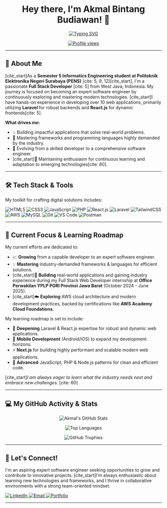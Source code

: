 <h1 align="center">Hey there, I'm Akmal Bintang Budiawan! 👋</h1>

<p align="center">
  <a href="https://git.io/typing-svg">
    <img src="https://readme-typing-svg.herokuapp.com?font=Fira+Code&size=28&pause=1000&color=F7DF1E&width=435&lines=Full+Stack+Developer;Crafting+digital+solutions;Building+web+applications;Passionate+learner" alt="Typing SVG" />
  </a>
</p>

<p align="center">
  <a href="https://github.com/your-github-username">
    <img src="https://komarev.com/ghpvc/?username=your-github-username&color=blueviolet&style=flat-square" alt="Profile views" />
  </a>
</p>

---

## 🚀 About Me

[cite_start]As a **Semester 5 Informatics Engineering student at Politeknik Elektronika Negeri Surabaya (PENS)** [cite: 5, 9, 12][cite_start], I'm a passionate **Full Stack Developer** [cite: 5] from West Java, Indonesia. My journey is focused on becoming an expert software engineer by continuously exploring and mastering modern technologies. [cite_start]I have hands-on experience in developing over 10 web applications, primarily utilizing **Laravel** for robust backends and **React.js** for dynamic frontends[cite: 5].

**What drives me:**
* 💡 Building impactful applications that solve real-world problems.
* 🌱 Mastering frameworks and programming languages highly demanded by the industry.
* 🎯 Evolving from a skilled developer to a comprehensive software engineer.
* [cite_start]🚀 Maintaining enthusiasm for continuous learning and adaptation to emerging technologies[cite: 60].

---

## 🛠️ Tech Stack & Tools

My toolkit for crafting digital solutions includes:

<p align="left">
  <img src="https://img.shields.io/badge/HTML5-E34F26?style=for-the-badge&logo=html5&logoColor=white" alt="HTML5"/>
  <img src="https://img.shields.io/badge/CSS3-1572B6?style=for-the-badge&logo=css3&logoColor=white" alt="CSS3"/>
  <img src="https://img.shields.io/badge/JavaScript-F7DF1E?style=for-the-badge&logo=javascript&logoColor=black" alt="JavaScript"/>
  <img src="https://img.shields.io/badge/PHP-777BB4?style=for-the-badge&logo=php&logoColor=white" alt="PHP"/>
  
  <img src="https://img.shields.io/badge/React-20232A?style=for-the-badge&logo=react&logoColor=61DAFB" alt="React.js"/>
  <img src="https://img.shields.io/badge/Laravel-FF2D20?style=for-the-badge&logo=laravel&logoColor=white" alt="Laravel"/>
  <img src="https://img.shields.io/badge/TailwindCSS-38B2AC?style=for-the-badge&logo=tailwind-css&logoColor=white" alt="TailwindCSS"/>
  
  <img src="https://img.shields.io/badge/Amazon_AWS-FF9900?style=for-the-badge&logo=amazonaws&logoColor=white" alt="AWS"/>
  
  <img src="https://img.shields.io/badge/MySQL-4479A1?style=for-the-badge&logo=mysql&logoColor=white" alt="MySQL"/>
  
  <img src="https://img.shields.io/badge/Git-F05032?style=for-the-badge&logo=git&logoColor=white" alt="Git"/>
  <img src="https://img.shields.io/badge/VS%20Code-007ACC?style=for-the-badge&logo=visual-studio-code&logoColor=white" alt="VS Code"/>
  <img src="https://img.shields.io/badge/Postman-FF6C37?style=for-the-badge&logo=postman&logoColor=white" alt="Postman"/>
</p>

---

## 🎯 Current Focus & Learning Roadmap

My current efforts are dedicated to:
* 📈 **Growing** from a capable developer to an expert software engineer.
* 💡 **Mastering** industry-demanded frameworks & languages for efficient solutions.
* [cite_start]🏢 **Building** real-world applications and gaining industry experience during my Full Stack Web Developer internship at **Office Perwakilan YPLP PGRI Provinsi Jawa Barat** (October 2024 - June 2025).
* [cite_start]☁️ **Exploring** AWS cloud architecture and modern development practices, backed by certifications like **AWS Academy Cloud Foundations**.

My learning roadmap is set to include:
* 🚀 **Deepening** Laravel & React.js expertise for robust and dynamic web applications.
* 📱 **Mobile Development** (Android/iOS) to expand my development horizons.
* ⚡ **Next.js** for building highly performant and scalable modern web applications.
* 💪 **Advanced** JavaScript, PHP & Node.js patterns for clean and efficient code.

[cite_start]_I am always eager to learn what the industry needs next and embrace new challenges._ [cite: 60]

---

## 💻 My GitHub Activity & Stats

<p align="center">
  <img src="https://github-readme-stats.vercel.app/api?username=your-github-username&show_icons=true&theme=radical&hide_border=true&count_private=true" alt="Akmal's GitHub Stats"/>
</p>
<p align="center">
  <img src="https://github-readme-stats.vercel.app/api/top-langs/?username=your-github-username&layout=compact&theme=radical&hide_border=true" alt="Top Languages"/>
</p>
<p align="center">
  <img src="https://github-profile-trophy.vercel.app/?username=your-github-username&theme=radical&no-frame=true&no-bg=true" alt="GitHub Trophies"/>
</p>

---

## 💫 Let's Connect!

I'm an aspiring expert software engineer seeking opportunities to grow and contribute to innovative projects. [cite_start]I'm always enthusiastic about learning new technologies and frameworks, and I thrive in collaborative environments with a strong team-oriented mindset.

<p align="left">
  <a href="https://linkedin.com/in/akmal-bintang-budiawan-910916280" target="_blank">
    <img src="https://img.shields.io/badge/LinkedIn-0077B5?style=flat-square&logo=linkedin&logoColor=white" alt="LinkedIn"/>
  </a>
  <a href="mailto:akmalbintang33@gmail.com" target="_blank">
    <img src="https://img.shields.io/badge/Email-EA4335?style=flat-square&logo=gmail&logoColor=white" alt="Email"/>
  </a>
  <a href="https://akmalbb-site.vercel.app/" target="_blank">
    <img src="https://img.shields.io/badge/Portfolio-000000?style=flat-square&logo=vercel&logoColor=white" alt="Portfolio"/>
  </a>
</p>

---